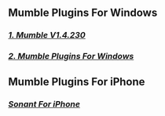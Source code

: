 ## Mumble Plugins For Windows   
### [**_1. Mumble V1.4.230_**](https://home.mycloud.com/action/share/4fbadddd-9fd3-4f9c-b310-b7d27f25d841)   
### [**_2. Mumble Plugins For Windows_**](https://home.mycloud.com/action/share/75dcc701-dcc2-43e4-84b6-b1fc4b31b055)
## Mumble Plugins For iPhone   
### [**_Sonant For iPhone_**](https://apps.apple.com/us/app/sonant-audio-conference-call/id1518714520)
